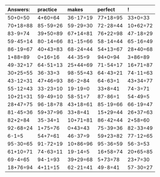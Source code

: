 | Answers: | practice | makes | perfect | ! |
| :--- | :--- | :--- | :--- | :--- |
| 50+0=50 | 4+60=64 | 36-17=19 | 77+18=95 | 33+0=33 | 
| 70+18=88 | 85-59=26 | 59-29=30 | 72-28=44 | 10+62=72 | 
| 83-9=74 | 39+50=89 | 67+14=81 | 76+22=98 | 47-18=29 | 
| 59-45=14 | 80-14=66 | 81-15=66 | 58-14=44 | 65-16=49 | 
| 86-19=67 | 40+43=83 | 68-24=44 | 54+13=67 | 28+40=68 | 
| 1+88=89 | 0+16=16 | 44-35=9 | 94+0=94 | 3+86=89 | 
| 49-32=17 | 64-51=13 | 25+44=69 | 71-54=17 | 16+71=87 | 
| 30+25=55 | 36-33=3 | 98-55=43 | 64-43=21 | 74-11=63 | 
| 43-12=31 | 47+46=93 | 86-2=84 | 64-63=1 | 43+34=77 | 
| 55-12=43 | 33-23=10 | 19-19=0 | 33+8=41 | 74-3=71 | 
| 10+21=31 | 59-49=10 | 58-51=7 | 87-86=1 | 54-49=5 | 
| 28+47=75 | 96-18=78 | 43+18=61 | 85-19=66 | 66-19=47 | 
| 81-45=36 | 59+37=96 | 33+8=41 | 15+29=44 | 26+37=63 | 
| 82+2=84 | 35-34=1 | 10+71=81 | 86-42=44 | 2+58=60 | 
| 92-68=24 | 1+75=76 | 0+43=43 | 75-39=36 | 82-33=49 | 
| 6-1=5 | 54+7=61 | 46-37=9 | 59+23=82 | 77-12=65 | 
| 95-30=65 | 91-72=19 | 10+86=96 | 95-36=59 | 56-3=53 | 
| 61+10=71 | 74-63=11 | 19-14=5 | 16+58=74 | 20+65=85 | 
| 69-4=65 | 94-1=93 | 39+29=68 | 5+73=78 | 23+7=30 | 
| 18+76=94 | 4+11=15 | 62-21=41 | 49-8=41 | 57-30=27 | 
